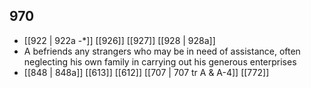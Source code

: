 ## 970
- [[922 | 922a -*]] [[926]] [[927]] [[928 | 928a]] 
- A befriends any strangers who may be in need of assistance, often neglecting his own family in carrying out his generous enterprises
- [[848 | 848a]] [[613]] [[612]] [[707 | 707 tr A &amp; A-4]] [[772]] 

